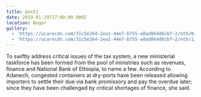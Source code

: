 ```yaml
---
title: post1
date: 2019-01-29T17:00:00.000Z
location: Bogor
gallery:
  - 'https://ucarecdn.com/31c5e264-2ea1-44e7-b755-a8ad864d6cbf~2/nth/0/'
  - 'https://ucarecdn.com/31c5e264-2ea1-44e7-b755-a8ad864d6cbf~2/nth/1/'
---
```

To swiftly address critical issues of the tax system, a new ministerial taskforce has been formed from the pool of ministries such as revenues, finance and National Bank of Ethiopia, to name a few. According to Adanech, congested containers at dry-ports have been released allowing importers to settle their due via bank promissory and pay the overdue later; since they have been challenged by critical shortages of finance, she said.
